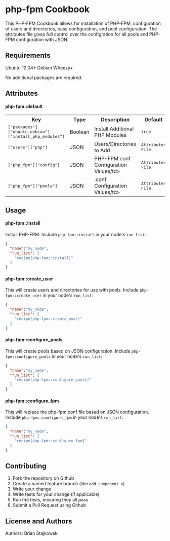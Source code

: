 php-fpm Cookbook
================
This PHP-FPM Cookbook allows for installation of PHP-FPM, configuration of users and directories, base configuration, and pool configuration.  The attributes file gives full control over the configration for all pools and PHP-FPM configuration with JSON.

Requirements
------------
Ubuntu 12.04+
Debian Wheezy+

No additional packages are required.

Attributes
----------

#### php-fpm::default
<table>
  <tr>
    <th>Key</th>
    <th>Type</th>
    <th>Description</th>
    <th>Default</th>
  </tr>
  <tr>
    <td><tt>["packages"]["ubuntu_debian"]["install_php_modules"]</tt></td>
    <td>Boolean</td>
    <td>Install Additional PHP Modules</td>
    <td><tt>true</tt></td>
  </tr>
  <tr>
    <td><tt>["users"]["php"]</tt></td>
    <td>JSON</td>
    <td>Users/Directories to Add</td>
    <td><tt>Attributes File</tt></td>
  </tr>
  <tr>
    <td><tt>["php_fpm"]["config"]</tt></td>
    <td>JSON</td>
    <td>PHP-FPM.conf Configuration Values/td>
    <td><tt>Attributes File</tt></td>
  </tr>
  <tr>
    <td><tt>["php_fpm"]["pools"]</tt></td>
    <td>JSON</td>
    <td><pool>.conf Configuration Values/td>
    <td><tt>Attributes File</tt></td>
  </tr>
</table>

Usage
-----
#### php-fpm::install

Install PHP-FPM. Include `php-fpm::install` in your node's `run_list`:

```json
{
  "name":"my_node",
  "run_list": [
    "recipe[php-fpm::install]"
  ]
}
```

#### php-fpm::create_user

This will create users and directories for use with pools. Include `php-fpm::create_user` in your node's `run_list`:

```json
{
  "name":"my_node",
  "run_list": [
    "recipe[php-fpm::create_user]"
  ]
}
```

#### php-fpm::configure_pools

This will create pools based on JSON configuration. Include `php-fpm::configure_pools` in your node's `run_list`:

```json
{
  "name":"my_node",
  "run_list": [
    "recipe[php-fpm::configure_pools]"
  ]
}
```

#### php-fpm::configure_fpm

This will replace the php-fpm.conf file based on JSON configuration. Include `php-fpm::configure_fpm` in your node's `run_list`:

```json
{
  "name":"my_node",
  "run_list": [
    "recipe[php-fpm::configure_fpm]"
  ]
}
```

Contributing
------------

1. Fork the repository on Github
2. Create a named feature branch (like `add_component_x`)
3. Write your change
4. Write tests for your change (if applicable)
5. Run the tests, ensuring they all pass
6. Submit a Pull Request using Github

License and Authors
-------------------
Authors: Brian Stajkowski
